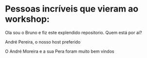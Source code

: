 # Pessoas incríveis que vieram ao workshop:

Ola sou o Bruno e fiz este explendido repositorio. Quem está por aí?

André Pereira, o nosso host preferido

O André Moreira e a sua Pera foram muito bem vindos
